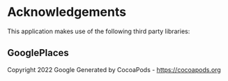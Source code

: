 # Acknowledgements
This application makes use of the following third party libraries:

## GooglePlaces

Copyright 2022 Google
Generated by CocoaPods - https://cocoapods.org
